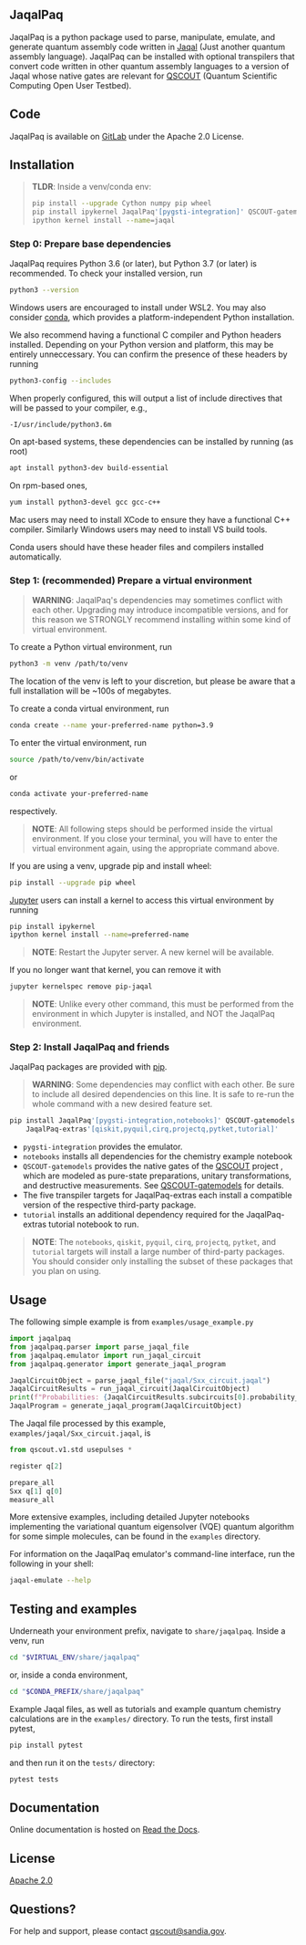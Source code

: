 JaqalPaq
--------

JaqalPaq is a python package used to parse, manipulate, emulate, and generate
quantum assembly code written in [Jaqal](https://qscout.sandia.gov/jaqal)
(Just another quantum assembly language).  JaqalPaq can be installed with
optional transpilers that convert code written in other quantum assembly
languages to a version of Jaqal whose native gates are relevant for
[QSCOUT](https://qscout.sandia.gov/) (Quantum Scientific Computing Open User
Testbed).

## Code

JaqalPaq is available on [GitLab](https://gitlab.com/jaqal/jaqalpaq) under
the Apache 2.0 License.

## Installation

> **TLDR**: Inside a venv/conda env:
>
> ```bash
> pip install --upgrade Cython numpy pip wheel
> pip install ipykernel JaqalPaq'[pygsti-integration]' QSCOUT-gatemodels
> ipython kernel install --name=jaqal
> ```

### Step 0: Prepare base dependencies

JaqalPaq requires Python 3.6 (or later), but Python 3.7 (or later) is
recommended.  To check your installed version, run

```bash
python3 --version
```

Windows users are encouraged to install under WSL2.  You may also consider
[conda](https://conda.io), which provides a platform-independent Python
installation.

We also recommend having a functional C compiler and Python headers installed.
Depending on your Python version and platform, this may be entirely
unneccessary.  You can confirm the presence of these headers by running

```bash
python3-config --includes
```

When properly configured, this will output a list of include directives that
will be passed to your compiler, e.g.,

```
-I/usr/include/python3.6m
```

On apt-based systems, these dependencies can be installed by running (as root)

```bash
apt install python3-dev build-essential
```

On rpm-based ones,

```bash
yum install python3-devel gcc gcc-c++
```

Mac users may need to install XCode to ensure they have a functional C++
compiler.  Similarly Windows users may need to install VS build tools.

Conda users should have these header files and compilers installed
automatically.

### Step 1: (recommended) Prepare a virtual environment

> **WARNING**: JaqalPaq's dependencies may sometimes conflict with each other.
> Upgrading may introduce incompatible versions, and for this reason we
> STRONGLY recommend installing within some kind of virtual environment.

To create a Python virtual environment, run

```bash
python3 -m venv /path/to/venv
```

The location of the venv is left to your discretion, but please be aware that
a full installation will be ~100s of megabytes.

To create a conda virtual environment, run

```bash
conda create --name your-preferred-name python=3.9
```

To enter the virtual environment, run

```bash
source /path/to/venv/bin/activate
```

or

```bash
conda activate your-preferred-name
```

respectively.

> **NOTE**: All following steps should be performed inside the virtual
> environment.  If you close your terminal, you will have to enter the virtual
> environment again, using the appropriate command above.

If you are using a venv, upgrade pip and install wheel:

```bash
pip install --upgrade pip wheel
```

[Jupyter](https://jupyter.org/) users can install a kernel to access this
virtual environment by running

```bash
pip install ipykernel
ipython kernel install --name=preferred-name
```

> **NOTE**: Restart the Jupyter server.  A new kernel will be available.

If you no longer want that kernel, you can remove it with

```bash
jupyter kernelspec remove pip-jaqal
```

> **NOTE**: Unlike every other command, this must be performed from the
> environment in which Jupyter is installed, and NOT the JaqalPaq environment.

### Step 2: Install JaqalPaq and friends

JaqalPaq packages are provided with [pip](https://pip.pypa.io/en/stable/).

> **WARNING**: Some dependencies may conflict with each other.  Be sure to
> include all desired dependencies on this line.  It is safe to re-run the
> whole command with a new desired feature set.

```bash
pip install JaqalPaq'[pygsti-integration,notebooks]' QSCOUT-gatemodels \
    JaqalPaq-extras'[qiskit,pyquil,cirq,projectq,pytket,tutorial]'
```

 - `pygsti-integration` provides the emulator.
 - `notebooks` installs all dependencies for the chemistry example notebook
 - `QSCOUT-gatemodels` provides the native gates of the
   [QSCOUT](https://qscout.sandia.gov/) project , which are modeled as
   pure-state  preparations, unitary transformations, and destructive
   measurements. See
   [QSCOUT-gatemodels](https://pypi.org/project/QSCOUT-gatemodels/) for
   details.
 - The five transpiler targets for JaqalPaq-extras each install a compatible
   version of the respective third-party package.
 - `tutorial` installs an additional dependency required for the
   JaqalPaq-extras tutorial notebook to run.

> **NOTE**: The `notebooks`, `qiskit`, `pyquil`, `cirq`, `projectq`, `pytket`,
> and `tutorial` targets will install a large number of third-party packages.
> You should consider only installing the subset of these packages that you
> plan on using.

## Usage

The following simple example is from `examples/usage_example.py`


```python
import jaqalpaq
from jaqalpaq.parser import parse_jaqal_file
from jaqalpaq.emulator import run_jaqal_circuit
from jaqalpaq.generator import generate_jaqal_program

JaqalCircuitObject = parse_jaqal_file("jaqal/Sxx_circuit.jaqal")
JaqalCircuitResults = run_jaqal_circuit(JaqalCircuitObject)
print(f"Probabilities: {JaqalCircuitResults.subcircuits[0].probability_by_str}")
JaqalProgram = generate_jaqal_program(JaqalCircuitObject)
```

The Jaqal file processed by this example, `examples/jaqal/Sxx_circuit.jaqal`, is

```python
from qscout.v1.std usepulses *

register q[2]

prepare_all
Sxx q[1] q[0]
measure_all
```

More extensive examples, including detailed Jupyter notebooks implementing the
variational quantum eigensolver (VQE) quantum algorithm for some simple
molecules, can be found in the `examples` directory.

For information on the JaqalPaq emulator's command-line interface, run the
following in your shell:

```bash
jaqal-emulate --help
```

## Testing and examples

Underneath your environment prefix, navigate to `share/jaqalpaq`.  Inside a
venv, run

```bash
cd "$VIRTUAL_ENV/share/jaqalpaq"
```

or, inside a conda environment,

```bash
cd "$CONDA_PREFIX/share/jaqalpaq"
```

Example Jaqal files, as well as tutorials and example quantum chemistry
calculations are in the `examples/` directory.  To run the tests, first
install pytest,

```bash
pip install pytest
```

and then run it on the `tests/` directory:

```bash
pytest tests
```

## Documentation

Online documentation is hosted on [Read the Docs](https://jaqalpaq.readthedocs.io).


## License
[Apache 2.0](https://choosealicense.com/licenses/apache-2.0/)

## Questions?

For help and support, please contact [qscout@sandia.gov](mailto:qscout@sandia.gov).
